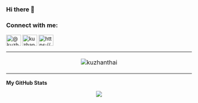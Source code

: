### Hi there 👋
 

<!--
**kuzhanthaivel/kuzhanthaivel** is a ✨ _special_ ✨ repository because its `README.md` (this file) appears on your GitHub profile.

Here are some ideas to get you started:

- 🔭 I’m currently working on ...
- 🌱 I’m currently learning ...
- 👯 I’m looking to collaborate on ...
- 🤔 I’m looking for help with ...
- 💬 Ask me about ...
- 📫 How to reach me: ...
- 😄 Pronouns: ...
- ⚡ Fun fact: ...
-->
<h3 align="left">Connect with me:</h3>
<p align="left">
<a href="https://twitter.com/Kuzhant007" target="blank"><img align="center" src="https://raw.githubusercontent.com/rahuldkjain/github-profile-readme-generator/master/src/images/icons/Social/twitter.svg" alt="@kuzhant007" height="30" width="40" /></a>
<a href="https://www.linkedin.com/in/kuzhanthai-vel-38844024a/" target="blank"><img align="center" src="https://raw.githubusercontent.com/rahuldkjain/github-profile-readme-generator/master/src/images/icons/Social/linked-in-alt.svg" alt="kuzhanthai" height="30" width="40" /></a>
<a href="https://www.facebook.com/profile.php?id=100068795503472" target="blank"><img align="center" src="https://raw.githubusercontent.com/rahuldkjain/github-profile-readme-generator/master/src/images/icons/Social/facebook.svg" alt="https://www.facebook.com/profile.php?id=100068795503472" height="30" width="40" /></a>
</p>





<table align="center">
  <tr>
    <td align="center" width="1000">
<p><img align="center" src="https://github-readme-stats.vercel.app/api/top-langs?username=kuzhanthaivel&show_icons=true&locale=en&layout=compact" alt="kuzhanthai" /></p>
</table>
<b>My GitHub Stats</b>
<p align="center",width:98%>
<a href="http://www.github.com/kuzhanthaivel"><img src="https://github-readme-streak-stats.herokuapp.com/?user=kuzhanthaivel&stroke=ffffff&background=1c1917&ring=0891b2&fire=0891b2&currStreakNum=ffffff&currStreakLabel=0891b2&sideNums=ffffff&sideLabels=ffffff&dates=ffffff&hide_border=true" /></a>
</p>
